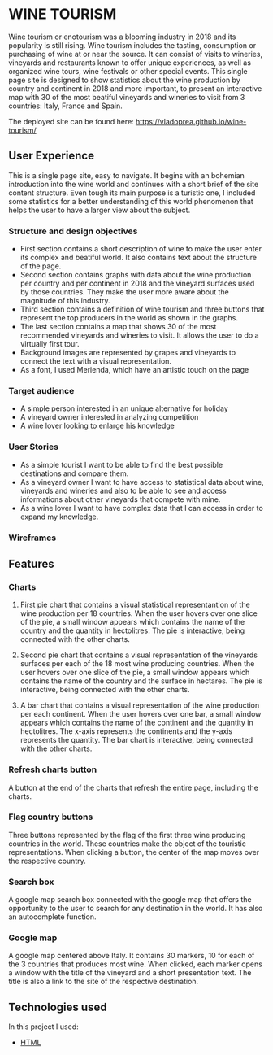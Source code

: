 # WINE TOURISM

Wine tourism or enotourism was a blooming industry in 2018 and its popularity is still rising. Wine tourism includes the tasting, consumption or purchasing of wine  at or near the source. It can consist of visits to wineries, vineyards and restaurants known to offer unique experiences, as well as organized wine tours, wine festivals or other special events.
This single page site is designed to show statistics about the wine production by country and continent in 2018 and more important, to present an interactive map with 30 of the most beatiful vineyards and wineries to visit from 3 countries: Italy, France and Spain.

The deployed site can be found here: <https://vladoprea.github.io/wine-tourism/>

## User Experience

This is a single page site, easy to navigate. It begins with an bohemian introduction into the wine world and continues with a short brief of the site content structure. Even tough its main purpose is a turistic one, I included some statistics for a better understanding of this world phenomenon that helps the user to have a larger view about the subject.

### Structure and design objectives

+ First section contains a short description of wine to make the user enter its complex and beatiful world. It also contains text about the structure of the page.
+ Second section contains graphs with data about the wine production per country and per continent in 2018 and the vineyard surfaces used by those countries. They make the user more aware about the magnitude of this industry.
+ Third section contains a definition of wine tourism and three buttons that represent the top producers in the world as shown in the graphs.
+ The last section contains a map that shows 30 of the most recommended vineyards and wineries to visit. It allows the user to do a virtually first tour.
+ Background images are represented by grapes and vineyards to connect the text with a visual representation.
+ As a font, I used Merienda, which have an artistic touch on the page

### Target audience

+ A simple person interested in an unique alternative for holiday
+ A vineyard owner interested in analyzing competition
+ A wine lover looking to enlarge his knowledge

### User Stories

+ As a simple tourist I want to be able to find the best possible destinations and compare them.
+ As a vineyard owner I want to have access to statistical data about wine, vineyards and wineries and also to be able to see and access informations about other vineyards that compete with mine.
+ As a wine lover I want to have complex data that I can access in order to expand my knowledge.

### Wireframes

## Features

### Charts

1. First pie chart that contains a visual statistical representantion of the wine production per 18 countries. When the user hovers over one slice of the pie, a small window appears which contains the name of the country and the quantity in hectolitres. The pie is interactive, being connected with the other charts.

2. Second pie chart that contains a visual representation of the vineyards surfaces per each of the 18 most wine producing countries. When the user hovers over one slice of the pie, a small window appears which contains the name of the country and the surface in hectares. The pie is interactive, being connected with the other charts.

3. A bar chart that contains a visual representation of the wine production per each continent. When the user hovers over one bar, a small window appears which contains the name of the continent and the quantity in hectolitres. The x-axis represents the continents and the y-axis represents the quantity. The bar chart is interactive, being connected with the other charts.

### Refresh charts button

A button at the end of the charts that refresh the entire page, including the charts.

### Flag country buttons

Three buttons represented by the flag of the first three wine producing countries in the world. These countries make the object of the touristic representations. When clicking a button, the center of the map moves over the respective country.

### Search box

A google map search box connected with the google map that offers the opportunity to the user to search for any destination in the world. It has also an autocomplete function.

### Google map

A google map centered above Italy. It contains 30 markers, 10 for each of the 3 countries that produces most wine. When clicked, each marker opens a window with the title of the vineyard and a short presentation text. The title is also a link to the site of the respective destination.

## Technologies used

In this project I used:

+ [HTML](https://www.w3schools.com/html/)
